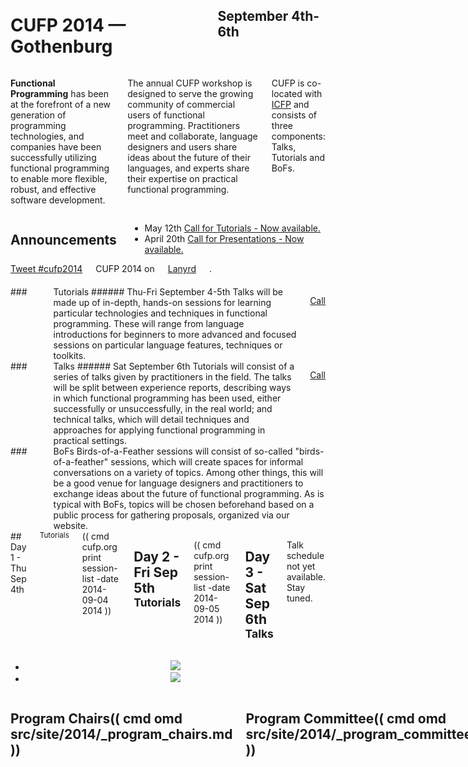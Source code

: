 <div style="background-image: url(img/943x200_2048px-Poseidon_2011.JPG)">
<div class="row">
<div class="small-12 columns">
<h1>CUFP 2014 — Gothenburg</h1>
<h2>September 4th-6th</h2>
</div>
</div>
</div>

<div class="row" media:type="text/omd">
<div class="small-12 columns" media:type="text/omd">

**Functional Programming** has been at the forefront of a new
generation of programming technologies, and companies have been
successfully utilizing functional programming to enable more flexible,
robust, and effective software development.

The annual CUFP workshop is designed to serve the growing community of
commercial users of functional programming. Practitioners meet and
collaborate, language designers and users share ideas about the future
of their languages, and experts share their expertise on practical
functional programming.

CUFP is co-located with [ICFP](http://icfpconference.org/icfp2014/)
and consists of three components: Talks, Tutorials and BoFs.

</div>
</div>

<div class="pane-light" media:type="text/omd">
<div class="row" media:type="text/omd">

<div class="medium-8 columns" media:type="text/omd">

## Announcements
* May 12th [Call for Tutorials - Now available.](/2014/call-for-tutorials.html)
* April 20th [Call for Presentations - Now available.](/2014/call-for-presentations.html)

</div>

<div class="medium-4 columns">

<div class="row">
<div class="medium-12 columns">
<a href="https://twitter.com/intent/tweet?button_hashtag=cufp2014" class="twitter-hashtag-button" data-size="large" data-related="cufpconference">Tweet #cufp2014</a>
</div>
</div>

<div style="padding-bottom: 20px" class="row">
<div class="medium-12 columns">
CUFP 2014 on <a href="http://lanyrd.com/2014/cufp2014/">Lanyrd</a>.
</div>
</div>

</div>

</div>
</div>


<div class="row" media:type="text/omd">

<div class="medium-4 columns tutorial" media:type="text/omd">
### <i class="fi-laptop"></i> Tutorials
###### Thu-Fri September 4-5th
Talks will be made up of in-depth, hands-on sessions for learning
particular technologies and techniques in functional
programming. These will range from language introductions for
beginners to more advanced and focused sessions on particular language
features, techniques or toolkits.

<a href="/2014/call-for-tutorials.html" class="tiny radius button">Call</a>
</div>

<div class="medium-4 columns talk" media:type="text/omd">
### <i class="fi-microphone"></i> Talks
###### Sat September 6th
Tutorials will consist of a series of talks given by practitioners in
the field. The talks will be split between experience reports,
describing ways in which functional programming has been used, either
successfully or unsuccessfully, in the real world; and technical
talks, which will detail techniques and approaches for applying
functional programming in practical settings.

<a href="/2014/call-for-presentations.html" class="tiny radius button">Call</a>
</div>

<div class="medium-4 columns bof" media:type="text/omd">
### <i class="flaticon-pen43"></i> BoFs
Birds-of-a-Feather sessions will consist of so-called
"birds-of-a-feather" sessions, which will create spaces for informal
conversations on a variety of topics. Among other things, this will be
a good venue for language designers and practitioners to exchange
ideas about the future of functional programming. As is typical with
BoFs, topics will be chosen beforehand based on a public process for
gathering proposals, organized via our website.
</div>

</div>

<div class="row" media:type="text/omd">
<div class="small-12 columns" media:type="text/omd">
## Day 1 - Thu Sep 4th  <small>Tutorials</small>
(( cmd cufp.org print session-list -date 2014-09-04 2014 ))

## Day 2 - Fri Sep 5th <small>Tutorials</small>
(( cmd cufp.org print session-list -date 2014-09-05 2014 ))

## Day 3 - Sat Sep 6th <small>Talks</small>
<p>Talk schedule not yet available. Stay tuned.</p>
</div>
</div>


<div class="pane-dark">
<center>
<ul data-orbit
    data-options="animation:fade;
                  timer_speed:6000;
                  animation_speed:1500;
                  resume_on_mouseout:true;
                  slide_number:false;
                  bullets:false;
                  variable_height:true;">
<li>
<img src="/2014/img/1024x400_3675479286_f5ce0a6c93_b copy.jpg" />
</li>
<li>
<img src="/2014/img/1014x400_12984993963_26cb3afb35_b.jpg" />
</li>
</ul>
</center>
</div>


<div class="row" media:type="text/omd">
<div class="small-12 columns" media:type="text/omd">

## Program Chairs(( cmd omd src/site/2014/_program_chairs.md ))

## Program Committee(( cmd omd src/site/2014/_program_committee.md ))

## Tutorial Organizers
- Francesco Cesarini (Erlang Solutions)
- Thomas Arts (Quviq AB)

</div>
</div>
